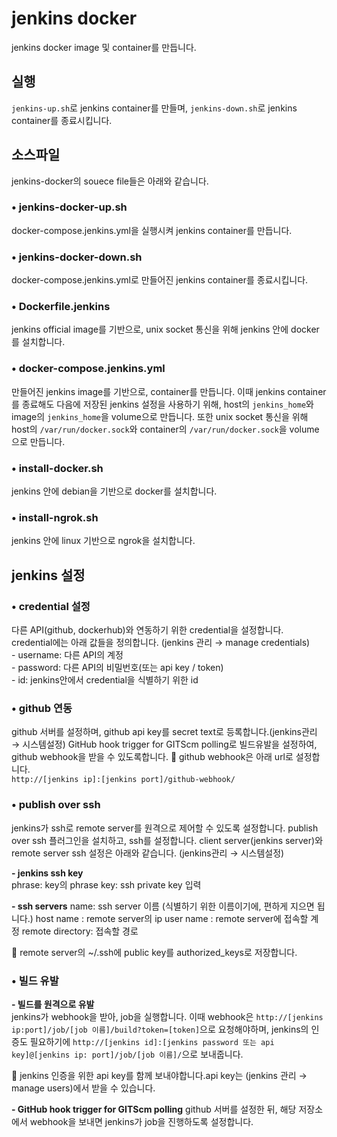 # jenkins docker

jenkins docker image 및 container를 만듭니다.

## 실행

`jenkins-up.sh`로 jenkins container를 만들며, `jenkins-down.sh`로 jenkins container를 종료시킵니다.

## 소스파일

jenkins-docker의 souece file들은 아래와 같습니다.

### • jenkins-docker-up.sh

docker-compose.jenkins.yml을 실행시켜 jenkins container를 만듭니다.

### • jenkins-docker-down.sh

docker-compose.jenkins.yml로 만들어진 jenkins container를 종료시킵니다.

### • Dockerfile.jenkins

jenkins official image를 기반으로, unix socket 통신을 위해 jenkins 안에 docker를 설치합니다.

### • docker-compose.jenkins.yml

만들어진 jenkins image를 기반으로, container를 만듭니다. 이때 jenkins container를 종료해도 다음에 저장된 jenkins 설정을 사용하기 위해, host의 `jenkins_home`와 image의 `jenkins_home`을 volume으로 만듭니다. 또한 unix socket 통신을 위해 host의 `/var/run/docker.sock`와 container의 `/var/run/docker.sock`을 volume으로 만듭니다.

### • install-docker.sh

jenkins 안에 debian을 기반으로 docker를 설치합니다.

### • install-ngrok.sh

jenkins 안에 linux 기반으로 ngrok을 설치합니다.

## jenkins 설정

### • credential 설정

다른 API(github, dockerhub)와 연동하기 위한 credential을 설정합니다. credential에는 아래 값들을 정의합니다. (jenkins 관리 → manage credentials)  
\- username: 다른 API의 계정  
\- password: 다른 API의 비밀번호(또는 api key / token)  
\- id: jenkins안에서 credential을 식별하기 위한 id

### • github 연동

github 서버를 설정하며, github api key를 secret text로 등록합니다.(jenkins관리 → 시스템설정)
GitHub hook trigger for GITScm polling로 빌드유발을 설정하여, github webhook을 받을 수 있도록합니다.
📝 github webhook은 아래 url로 설정합니다.  
`http://[jenkins ip]:[jenkins port]/github-webhook/`

### • publish over ssh

jenkins가 ssh로 remote server를 원격으로 제어할 수 있도록 설정합니다. publish over ssh 플러그인을 설치하고, ssh를 설정합니다. client server(jenkins server)와 remote server ssh 설정은 아래와 같습니다. (jenkins관리 → 시스템설정)

**\- jenkins ssh key**  
phrase: key의 phrase
key: ssh private key 입력

**\- ssh servers**
name: ssh server 이름 (식별하기 위한 이름이기에, 편하게 지으면 됩니다.)
host name : remote server의 ip
user name : remote server에 접속할 계정
remote directory: 접속할 경로

📝 remote server의 ~/.ssh에 public key를 authorized_keys로 저장합니다.

### • 빌드 유발

**\- 빌드를 원격으로 유발**  
jenkins가 webhook을 받아, job을 실행합니다. 이때 webhook은 `http://[jenkins ip:port]/job/[job 이름]/build?token=[token]`으로 요청해야하며, jenkins의 인증도 필요하기에 `http://[jenkins id]:[jenkins password 또는 api key]@[jenkins ip: port]/job/[job 이름]/`으로 보내줍니다.

📝 jenkins 인증을 위한 api key를 함께 보내야합니다.api key는 (jenkins 관리 → manage users)에서 받을 수 있습니다.

**\- GitHub hook trigger for GITScm polling**
github 서버를 설정한 뒤, 해당 저장소에서 webhook을 보내면 jenkins가 job을 진행하도록 설정합니다.





